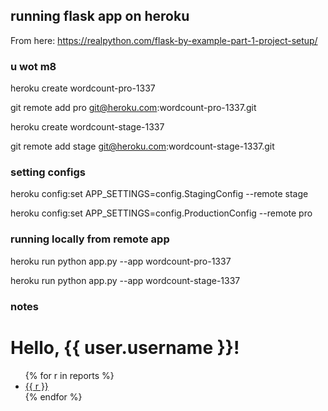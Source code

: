 ## running flask app on heroku

From here: https://realpython.com/flask-by-example-part-1-project-setup/


### u wot m8

heroku create wordcount-pro-1337

git remote add pro git@heroku.com:wordcount-pro-1337.git

heroku create wordcount-stage-1337

git remote add stage git@heroku.com:wordcount-stage-1337.git


### setting configs

heroku config:set APP_SETTINGS=config.StagingConfig --remote stage

heroku config:set APP_SETTINGS=config.ProductionConfig --remote pro


### running locally from remote app

heroku run python app.py --app wordcount-pro-1337

heroku run python app.py --app wordcount-stage-1337


### notes


<html>
    <head>
        <title>{{ title }} - Microblog</title>
    </head>
    <body>
        <h1>Hello, {{ user.username }}!</h1>
    </body>
</html>


<!DOCTYPE html>
<html lang="en">
    <head>
        <title>Report Directory</title>
    </head> 
    <body>
        <ul>
        {% for r in reports %}
            <li>
                <a href="{{ url_for('page', slug=r) }}">{{ r }}</a>
            </li>
        {% endfor %}
        </ul>
    </body>
</html> 